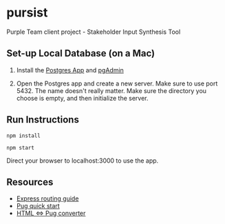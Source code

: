# pursist
Purple Team client project - Stakeholder Input Synthesis Tool

## Set-up Local Database (on a Mac)
1) Install the [Postgres App](https://postgresapp.com/) and [pgAdmin](https://www.pgadmin.org/download/pgadmin-4-macos/)

2) Open the Postgres app and create a new server. Make sure to use port 5432. The name doesn't really matter. Make sure the directory you choose is empty, and then initialize the server.

## Run Instructions
```
npm install

npm start
```

Direct your browser to localhost:3000 to use the app.

## Resources
- [Express routing guide](https://expressjs.com/en/guide/routing.html)
- [Pug quick start](https://pugjs.org/api/getting-started.html)
- [HTML <=> Pug converter](https://pughtml.com/)